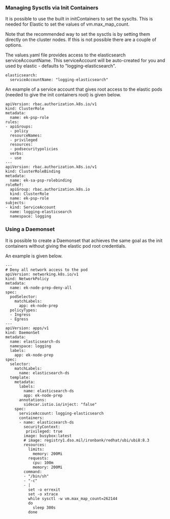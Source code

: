 ### Managing Sysctls via Init Containers

It is possible to use the built in initContainers to set the sysclts. This is needed for Elastic to set the values of vm.max_map_count.

Note that the recommended way to set the sysctls is by setting them directly on the cluster nodes. If this is not possible there are a couple of options.

The values.yaml file provides access to the elasticsearch serviceAccountName. This serviceAccount will be auto-created for you and used by elastic - defaults to "logging-elasticsearch".

```
elasticsearch:
  serviceAccountName: "logging-elasticsearch"
```

An example of a service account that gives root access to the elastic pods (needed to give the init containers root) is given below.

```
apiVersion: rbac.authorization.k8s.io/v1
kind: ClusterRole
metadata:
  name: ek-psp-role
rules:
- apiGroups:
  - policy
  resourceNames:
  - privileged
  resources:
  - podsecuritypolicies
  verbs:
  - use
---
apiVersion: rbac.authorization.k8s.io/v1
kind: ClusterRoleBinding
metadata:
  name: ek-sa-psp-rolebinding
roleRef:
  apiGroup: rbac.authorization.k8s.io
  kind: ClusterRole
  name: ek-psp-role
subjects:
- kind: ServiceAccount
  name: logging-elasticsearch
  namespace: logging
```

### Using a Daemonset

It is possible to create a Daemonset that achieves the same goal as the init containers without giving the elastic pod root credentials.

An example is given below.

```
---
# Deny all network access to the pod
apiVersion: networking.k8s.io/v1
kind: NetworkPolicy
metadata:
  name: ek-node-prep-deny-all
spec:
  podSelector:
    matchLabels:
      app: ek-node-prep
  policyTypes:
  - Ingress
  - Egress
---
apiVersion: apps/v1
kind: DaemonSet
metadata:
  name: elasticsearch-ds
  namespace: logging
  labels:
    app: ek-node-prep
spec:
  selector:
    matchLabels:
      name: elasticsearch-ds
  template:
    metadata:
      labels:
        name: elasticsearch-ds
        app: ek-node-prep
      annotations:
        sidecar.istio.io/inject: "false"
    spec:
      serviceAccount: logging-elasticsearch
      containers:
      - name: elasticsearch-ds
        securityContext:
         privileged: true
        image: busybox:latest
        # image: registry1.dso.mil/ironbank/redhat/ubi/ubi8:8.3
        resources:
          limits:
            memory: 200Mi
          requests:
            cpu: 100m
            memory: 200Mi
        command:
        - "/bin/sh"
        - "-c"
        - |
          set -o errexit
          set -o xtrace
          while sysctl -w vm.max_map_count=262144
          do
            sleep 300s
          done
```
